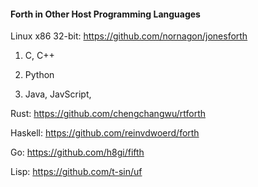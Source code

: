 #### Forth in Other Host Programming Languages

Linux x86 32-bit: https://github.com/nornagon/jonesforth

1. C, C++

2. Python

3. Java, JavScript, 

Rust: https://github.com/chengchangwu/rtforth 

Haskell: https://github.com/reinvdwoerd/forth

Go: https://github.com/h8gi/fifth 

Lisp: https://github.com/t-sin/uf
